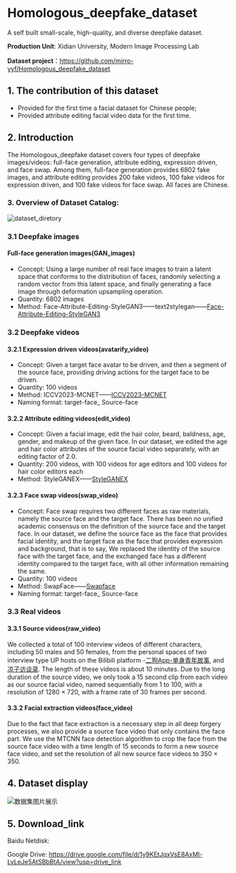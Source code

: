 # Homologous_deepfake_dataset
A self built small-scale, high-quality, and diverse deepfake dataset.

**Production Unit**: Xidian University, Modern Image Processing Lab

**Dataset project**：https://github.com/mirro-yyf/Homologous_deepfake_dataset
## 1. The contribution of this dataset
- Provided for the first time a facial dataset for Chinese people;
- Provided attribute editing facial video data for the first time.
## 2. Introduction
The Homologous_deepfake dataset covers four types of deepfake images/videos: full-face generation, attribute editing, expression driven, and face swap. Among them, full-face generation provides 6802 fake images, and attribute editing provides 200 fake videos, 100 fake videos for expression driven, and 100 fake videos for face swap. All faces are Chinese.
### 3. Overview of Dataset Catalog:
![dataset_diretory](https://github.com/mirro-yyf/Homologous_facedataset/assets/89956031/7908e479-aa1f-402e-81bf-c12d9db1834a)
### 3.1 Deepfake images
#### Full-face generation images(GAN_images)
- Concept: Using a large number of real face images to train a latent space that conforms to the distribution of faces, randomly selecting a random vector from this latent space, and finally generating a face image through deformation upsampling operation.
- Quantity: 6802 images
- Method: Face-Attribute-Editing-StyleGAN3——text2stylegan——[Face-Attribute-Editing-StyleGAN3](https://github.com/MingtaoGuo/Face-Attribute-Editing-StyleGAN3)
### 3.2 Deepfake videos
#### 3.2.1 Expression driven videos(avatarify_video)
- Concept: Given a target face avatar to be driven, and then a segment of the source face, providing driving actions for the target face to be driven.
- Quantity: 100 videos
- Method: ICCV2023-MCNET——[ICCV2023-MCNET](https://github.com/harlanhong/ICCV2023-MCNET)
- Naming format: target-face_ Source-face
#### 3.2.2 Attribute editing videos(edit_video)
- Concept: Given a facial image, edit the hair color, beard, baldness, age, gender, and makeup of the given face. In our dataset, we edited the age and hair color attributes of the source facial video separately, with an editing factor of 2.0.
- Quantity: 200 videos, with 100 videos for age editors and 100 videos for hair color editors each
- Method: StyleGANEX——[StyleGANEX](https://github.com/williamyang1991/StyleGANEX?tab=readme-ov-file)
#### 3.2.3 Face swap videos(swap_video)
- Concept: Face swap requires two different faces as raw materials, namely the source face and the target face. There has been no unified academic consensus on the definition of the source face and the target face. In our dataset, we define the source face as the face that provides facial identity, and the target face as the face that provides expression and background, that is to say, We replaced the identity of the source face with the target face, and the exchanged face has a different identity compared to the target face, with all other information remaining the same.
- Quantity: 100 videos
- Method: SwapFace——[Swapface](https://swapface.org/#/home)
- Naming format: target-face_ Source-face
### 3.3 Real videos
#### 3.3.1 Source videos(raw_video)
We collected a total of 100 interview videos of different characters, including 50 males and 50 females, from the personal spaces of two interview type UP hosts on the Bilibili platform -[二狗App-单身青年故事](https://space.bilibili.com/524930260?spm_id_from=333.337.0.0), and [凉子访谈录](https://space.bilibili.com/496688267?spm_id_from=333.337.0.0). The length of these videos is about 10 minutes. Due to the long duration of the source video, we only took a 15 second clip from each video as our source facial video, named sequentially from 1 to 100, with a resolution of 1280 × 720, with a frame rate of 30 frames per second.
#### 3.3.2 Facial extraction videos(face_video)
Due to the fact that face extraction is a necessary step in all deep forgery processes, we also provide a source face video that only contains the face part. We use the MTCNN face detection algorithm to crop the face from the source face video with a time length of 15 seconds to form a new source face video, and set the resolution of all new source face videos to 350 × 350.
## 4. Dataset display
![数据集图片展示](https://github.com/mirro-yyf/Homologous_facedataset/assets/89956031/31039df1-29d8-4fe2-801a-38d23a20ab6d)
## 5. Download_link
Baidu Netdisk: 

Google Drive: https://drive.google.com/file/d/1y9KEtJqxVsE8AxMl-LyLeJe5AtSBbBtA/view?usp=drive_link
